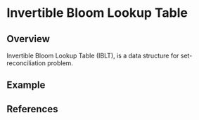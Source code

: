 # Invertible Bloom Lookup Table

## Overview

Invertible Bloom Lookup Table (IBLT), is a data structure for set-reconciliation problem.

## Example

## References